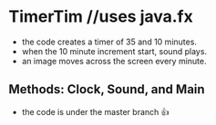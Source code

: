 # TimerTim //uses java.fx
  - the code creates a timer of 35 and 10 minutes.
  - when the 10 minute increment start, sound plays.
  - an image moves across the screen every minute.
## Methods: Clock, Sound, and Main
  - the code is under the master branch :+1:
  
